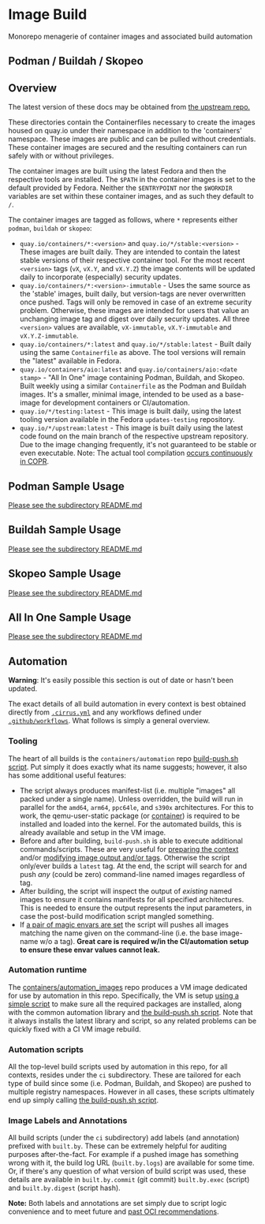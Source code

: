 # Image Build

Monorepo menagerie of container images and associated build automation

## Podman / Buildah / Skopeo

## Overview

The latest version of these docs may be obtained from [the upstream
repo.](https://github.com/containers/image_build/blob/main/README.md)

These directories contain the Containerfiles necessary to create the images housed on
quay.io under their namespace in addition to the 'containers' namespace.  These
images are public and can be pulled without credentials.  These container images are secured and the
resulting containers can run safely with or without privileges.

The container images are built using the latest Fedora and then the respective tools are installed.
The `$PATH` in the container images is set to the default provided by Fedora.  Neither the
`$ENTRYPOINT` nor the `$WORKDIR` variables are set within these container images, and as
such they default to `/`.

The container images are tagged as follows, where `*` represents either `podman`, `buildah`
or `skopeo`:

  * `quay.io/containers/*:<version>` and `quay.io/*/stable:<version>` -
    These images are built daily.  They are intended to contain the latest stable
    versions of their respective container tool. For the most recent `<version>` tags (`vX`,
    `vX.Y`, and `vX.Y.Z`) the image contents will be updated daily to incorporate
    (especially) security updates.
  * `quay.io/containers/*:<version>-immutable` -  Uses the same source as the 'stable'
    images, built daily, but version-tags are never overwritten once pushed.  Tags
    will only be removed in case of an extreme security problem.  Otherwise, these
    images are intended for users that value an unchanging image tag and digest over
    daily security updates.  All three `<version>` values are available, `vX-immutable`,
    `vX.Y-immutable` and `vX.Y.Z-immutable`.
  * `quay.io/containers/*:latest` and `quay.io/*/stable:latest` -
    Built daily using the same `Containerfile` as above.  The tool versions
    will remain the "latest" available in Fedora.
  * `quay.io/containers/aio:latest` and `quay.io/containers/aio:<date stamp>` -
    "All In One" image containing Podman, Buildah, and Skopeo.  Built weekly
    using a similar `Containerfile` as the Podman and Buildah images.  It's a
    smaller, minimal image, intended to be used as a base-image for development
    containers or CI/automation.
  * `quay.io/*/testing:latest` - This image is built daily, using the
    latest tooling version available in the Fedora `updates-testing` repository.
  * `quay.io/*/upstream:latest` - This image is built daily using the latest
    code found on the main branch of the respective upstream repository. Due to the
    image changing frequently, it's not guaranteed to be stable or even executable.
    Note: The actual tool compilation [occurs continuously in
    COPR](https://copr.fedorainfracloud.org/coprs/rhcontainerbot/podman-next/).

## Podman Sample Usage

[Please see the subdirectory README.md](https://github.com/containers/image_build/blob/main/podman/README.md)

## Buildah Sample Usage

[Please see the subdirectory README.md](https://github.com/containers/image_build/blob/main/buildah/README.md)

## Skopeo Sample Usage

[Please see the subdirectory README.md](https://github.com/containers/image_build/blob/main/skopeo/README.md)

## All In One Sample Usage

[Please see the subdirectory README.md](https://github.com/containers/image_build/blob/main/aio/README.md)

## Automation

**Warning**: It's easily possible this section is out of date or hasn't been updated.

The exact details of all build automation in every context is best obtained directly from
[`.cirrus.yml`](https://github.com/containers/image_build/blob/main/.cirrus.yml) and
any workflows defined under
[`.github/workflows`](https://github.com/containers/image_build/tree/main/.github/workflows).
What follows is simply a general overview.

### Tooling

The heart of all builds is the `containers/automation` repo [build-push.sh script](https://github.com/containers/automation/tree/main/build-push).
Put simply it does exactly what its name suggests; however, it also has some additional useful features:

* The script always produces manifest-list (i.e. multiple "images" all packed under a single name).  Unless overridden,
  the build will run in parallel for the `amd64`, `arm64`, `ppc64le`, and `s390x` architectures.  For this to work, the
  qemu-user-static package (or [container](https://github.com/multiarch/qemu-user-static)) is required to be installed
  and loaded into the kernel. For the automated builds, this is already available and setup in the VM image.
* Before and after building, `build-push.sh` is able to execute additional commands/scripts.  These are very
  useful for
  [preparing the context](https://github.com/containers/automation/tree/main/build-push#use-in-automation-with-additional-preparation)
  and/or
  [modifying image output and/or tags](https://github.com/containers/automation/tree/main/build-push#use-in-automation-with-modified-images).
  Otherwise the script only/ever builds a `latest` tag.  At the end, the script will search for and push _any_
  (could be zero) command-line named images regardless of tag.
* After building, the script will inspect the output of _existing_ named images to ensure it contains manifests for all
  specified architectures. This is needed to ensure the output represents the input parameters, in case the post-build
  modification script
  mangled something.
* If [a pair of magic envars are set](https://github.com/containers/automation/tree/main/build-push#use-in-build-automation)
  the script will pushes all images matching the name given on the command-line (i.e. the base image-name w/o a tag).
  **Great care is required w/in the CI/automation setup to ensure these envar values cannot leak.**

### Automation runtime

The [containers/automation_images](https://github.com/containers/automation_images) repo produces a VM image
dedicated for use by automation in this repo.  Specifically, the VM is setup
[using a simple script](https://github.com/containers/automation_images/blob/main/cache_images/build-push_packaging.sh)
to make sure all the required packages are installed, along with the common automation library and
[the build-push.sh script](https://github.com/containers/automation/tree/main/build-push).  Note that it always installs
the latest library and script, so any related problems can be quickly fixed with a CI VM image rebuild.

### Automation scripts

All the top-level build scripts used by automation in this repo, for all contexts, resides under the `ci` subdirectory.  These are tailored for each type of build since some (i.e. Podman, Buildah, and Skopeo) are pushed to multiple registry namespaces. However in all cases, these scripts ultimately end up simply calling
[the build-push.sh script](https://github.com/containers/automation/tree/main/build-push).

### Image Labels and Annotations

All build scripts (under the `ci` subdirectory) add labels (and annotation) prefixed with `built.by`.  These can be
extremely helpful for auditing purposes after-the-fact.  For example if a pushed image has something wrong with it,
the build log URL (`built.by.logs`) are available for some time. Or, if there's any question of what version of
build script was used, these details are available in `built.by.commit` (git commit) `built.by.exec` (script)
and `built.by.digest` (script hash).

**Note:** Both labels and annotations are set simply due to script logic convenience and to meet
future and
[past OCI recommendations](https://specs.opencontainers.org/image-spec/annotations/#back-compatibility-with-label-schema).
